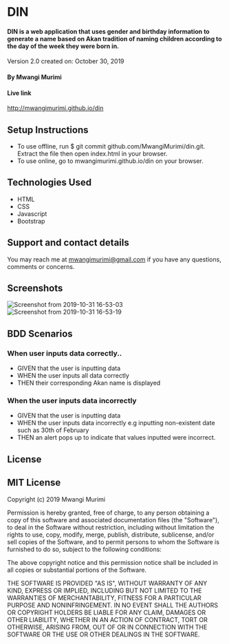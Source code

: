 # DIN
#### DIN is a web application that uses gender and birthday information to generate a name based on Akan tradition of naming children according to the day of the week they were born in. 
Version 2.0 created on: October 30, 2019
#### By Mwangi Murimi
#### Live link
http://mwangimurimi.github.io/din
## Setup Instructions
* To use offline, run $ git commit github.com/MwangiMurimi/din.git. Extract the file then open index.html in your browser.
* To use online, go to mwangimurimi.github.io/din on your browser.
## Technologies Used
* HTML
* CSS
* Javascript
* Bootstrap
## Support and contact details
You may reach me at mwangimurimi@gmail.com if you have any questions, comments or concerns.

## Screenshots
![Screenshot from 2019-10-31 16-53-03](https://user-images.githubusercontent.com/56479833/67953020-59014b00-fbff-11e9-8c9a-0ea178dbffc6.png)
![Screenshot from 2019-10-31 16-53-19](https://user-images.githubusercontent.com/56479833/67953021-5999e180-fbff-11e9-84ab-e31dae6c67cc.png)
## BDD Scenarios
### When user inputs data correctly..
* GIVEN that the user is inputting data
* WHEN the user inputs all data correctly
* THEN their corresponding Akan name is displayed
 
### When the user inputs data incorrectly
* GIVEN that the user is inputting data
* WHEN the user inputs data incorrectly e.g inputting non-existent date such as 30th of February
* THEN an alert pops up to indicate that values inputted were incorrect.


## License
## MIT License

Copyright (c) 2019 Mwangi Murimi

Permission is hereby granted, free of charge, to any person obtaining a copy
of this software and associated documentation files (the "Software"), to deal
in the Software without restriction, including without limitation the rights
to use, copy, modify, merge, publish, distribute, sublicense, and/or sell
copies of the Software, and to permit persons to whom the Software is
furnished to do so, subject to the following conditions:

The above copyright notice and this permission notice shall be included in all
copies or substantial portions of the Software.

THE SOFTWARE IS PROVIDED "AS IS", WITHOUT WARRANTY OF ANY KIND, EXPRESS OR
IMPLIED, INCLUDING BUT NOT LIMITED TO THE WARRANTIES OF MERCHANTABILITY,
FITNESS FOR A PARTICULAR PURPOSE AND NONINFRINGEMENT. IN NO EVENT SHALL THE
AUTHORS OR COPYRIGHT HOLDERS BE LIABLE FOR ANY CLAIM, DAMAGES OR OTHER
LIABILITY, WHETHER IN AN ACTION OF CONTRACT, TORT OR OTHERWISE, ARISING FROM,
OUT OF OR IN CONNECTION WITH THE SOFTWARE OR THE USE OR OTHER DEALINGS IN THE
SOFTWARE.
